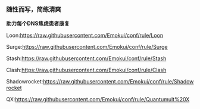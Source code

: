 ### 随性而写，简练清爽 ###



**助力每个DNS焦虑患者康复**

Loon:https://raw.githubusercontent.com/Emokui/conf/rule/Loon

Surge:https://raw.githubusercontent.com/Emokui/conf/rule/Surge

Stash:https://raw.githubusercontent.com/Emokui/conf/rule/Stash

Clash:https://raw.githubusercontent.com/Emokui/conf/rule/Clash

Shadowrocket:https://raw.githubusercontent.com/Emokui/conf/rule/Shadowrocket


QX:https://raw.githubusercontent.com/Emokui/conf/rule/Quantumult%20X

